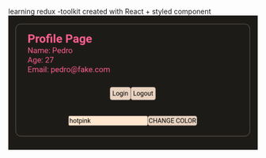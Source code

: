 learning redux -toolkit created with React + styled component
![Screenshot of the site](./screenshots/35.learn-redux-toolkit.png)
